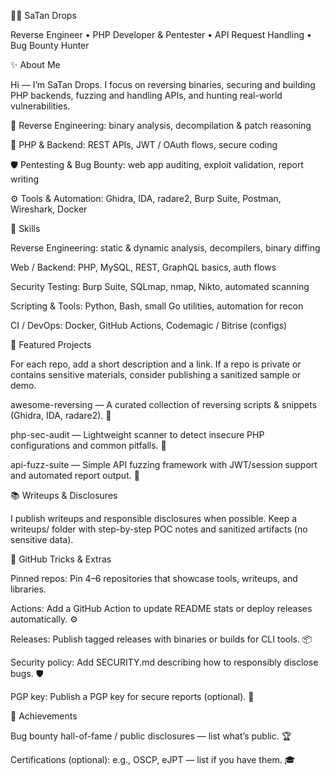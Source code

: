👨‍💻 SaTan Drops

Reverse Engineer • PHP Developer & Pentester • API Request Handling • Bug Bounty Hunter




✨ About Me

Hi — I’m SaTan Drops. I focus on reversing binaries, securing and building PHP backends, fuzzing and handling APIs, and hunting real-world vulnerabilities.

🔎 Reverse Engineering: binary analysis, decompilation & patch reasoning

🐘 PHP & Backend: REST APIs, JWT / OAuth flows, secure coding

🛡️ Pentesting & Bug Bounty: web app auditing, exploit validation, report writing

⚙️ Tools & Automation: Ghidra, IDA, radare2, Burp Suite, Postman, Wireshark, Docker


🚀 Skills

Reverse Engineering: static & dynamic analysis, decompilers, binary diffing

Web / Backend: PHP, MySQL, REST, GraphQL basics, auth flows

Security Testing: Burp Suite, SQLmap, nmap, Nikto, automated scanning

Scripting & Tools: Python, Bash, small Go utilities, automation for recon

CI / DevOps: Docker, GitHub Actions, Codemagic / Bitrise (configs)


💼 Featured Projects

For each repo, add a short description and a link. If a repo is private or contains sensitive materials, consider publishing a sanitized sample or demo.

awesome-reversing — A curated collection of reversing scripts & snippets (Ghidra, IDA, radare2). 🔧

php-sec-audit — Lightweight scanner to detect insecure PHP configurations and common pitfalls. 🧰

api-fuzz-suite — Simple API fuzzing framework with JWT/session support and automated report output. 🧪


📚 Writeups & Disclosures

I publish writeups and responsible disclosures when possible. Keep a writeups/ folder with step-by-step POC notes and sanitized artifacts (no sensitive data).


📌 GitHub Tricks & Extras

Pinned repos: Pin 4–6 repositories that showcase tools, writeups, and libraries.

Actions: Add a GitHub Action to update README stats or deploy releases automatically. ⚙️

Releases: Publish tagged releases with binaries or builds for CLI tools. 📦

Security policy: Add SECURITY.md describing how to responsibly disclose bugs. 🛡️

PGP key: Publish a PGP key for secure reports (optional). 🔐


🏅 Achievements

Bug bounty hall-of-fame / public disclosures — list what’s public. 🏆

Certifications (optional): e.g., OSCP, eJPT — list if you have them. 🎓

